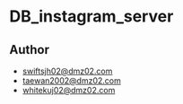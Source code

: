 # DB_instagram_server

## Author
* swiftsjh02@dmz02.com
* taewan2002@dmz02.com
* whitekuj02@dmz02.com
